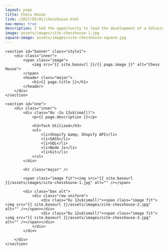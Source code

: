 ```yaml
---
layout: page
title: Chess House
link: /2017/03/01/chesshouse.html
nav-menu: true
description: I had the opportunity to lead the development of a Volusion to Shopify project at Gauge for a long-time family business based in Washington, Chess House. This project involved some highly technical aspects, from complete data migration, to one-of-a-kind bundled products feature.
image: assets/images/site-chesshouse-1.jpg
square-image: assets/images/site-chesshouse-square.jpg
---
```


<div id="main" class="alt">

	<section id="banner" class="style1">
	    <div class="inner">
	        <span class="image">
	            <img src="{{ site.baseurl }}/{{ page.image }}" alt="Chess House">
	        </span>
	        <header class="major">
	            <h1>{{ page.title }}</h1>
	        </header>
	    </div>
	</section>

	<section id="one">
		<div class="inner">
			<div class="8u -2u 12u$(small)">
				<p>{{ page.description }}</p>

				<h3>Tech Utilized</h3>
				<ul>
					<li>Shopify &amp; Shopify API</li>
					<li>SASS</li>
					<li>SQL</li>
					<li>Node Js</li>
					<li>Git</li>
				</ul>
			</div>

			<hr class="major" />

			<span class="image fit"><img src="{{ site.baseurl }}/assets/images/site-chesshouse-1.jpg" alt="" /></span>

			<div class="box alt">
				<div class="row uniform">
					<div class="6u 12u$(small)"><span class="image fit"><img src="{{ site.baseurl }}/assets/images/site-chesshouse-2.jpg" alt="" /></span></div>
					<div class="6u 12u$(small)"><span class="image fit"><img src="{{ site.baseurl }}/assets/images/site-chesshouse-3.jpg" alt="" /></span></div>
				</div>
			</div>

		</div>
	</section>

</div>
